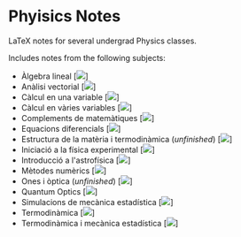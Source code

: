 # Phyisics Notes
LaTeX notes for several undergrad Physics classes.

Includes notes from the following subjects:

- Àlgebra lineal [![](https://upload.wikimedia.org/wikipedia/commons/thumb/c/ce/Flag_of_Catalonia.svg/15px-Flag_of_Catalonia.svg.png)]
- Anàlisi vectorial [![](https://upload.wikimedia.org/wikipedia/commons/thumb/c/ce/Flag_of_Catalonia.svg/15px-Flag_of_Catalonia.svg.png)]
- Càlcul en una variable [![](https://upload.wikimedia.org/wikipedia/commons/thumb/c/ce/Flag_of_Catalonia.svg/15px-Flag_of_Catalonia.svg.png)]
- Càlcul en vàries variables [![](https://upload.wikimedia.org/wikipedia/commons/thumb/c/ce/Flag_of_Catalonia.svg/15px-Flag_of_Catalonia.svg.png)]
- Complements de matemàtiques [![](https://upload.wikimedia.org/wikipedia/commons/thumb/c/ce/Flag_of_Catalonia.svg/15px-Flag_of_Catalonia.svg.png)]
- Equacions diferencials [![](https://upload.wikimedia.org/wikipedia/commons/thumb/c/ce/Flag_of_Catalonia.svg/15px-Flag_of_Catalonia.svg.png)]
- Estructura de la matèria i termodinàmica (*unfinished*) [![](https://upload.wikimedia.org/wikipedia/commons/thumb/c/ce/Flag_of_Catalonia.svg/15px-Flag_of_Catalonia.svg.png)]
- Iniciació a la física experimental [![](https://upload.wikimedia.org/wikipedia/commons/thumb/c/ce/Flag_of_Catalonia.svg/15px-Flag_of_Catalonia.svg.png)]
- Introducció a l'astrofísica [![](https://upload.wikimedia.org/wikipedia/commons/thumb/c/ce/Flag_of_Catalonia.svg/15px-Flag_of_Catalonia.svg.png)]
- Mètodes numèrics [![](https://upload.wikimedia.org/wikipedia/commons/thumb/c/ce/Flag_of_Catalonia.svg/15px-Flag_of_Catalonia.svg.png)]
- Ones i òptica (*unfinished*) [![](https://upload.wikimedia.org/wikipedia/commons/thumb/c/ce/Flag_of_Catalonia.svg/15px-Flag_of_Catalonia.svg.png)]
- Quantum Optics [![](https://upload.wikimedia.org/wikipedia/en/thumb/a/ae/Flag_of_the_United_Kingdom.svg/18px-Flag_of_the_United_Kingdom.svg.png)]
- Simulacions de mecànica estadística [![](https://upload.wikimedia.org/wikipedia/commons/thumb/c/ce/Flag_of_Catalonia.svg/15px-Flag_of_Catalonia.svg.png)]
- Termodinàmica [![](https://upload.wikimedia.org/wikipedia/commons/thumb/c/ce/Flag_of_Catalonia.svg/15px-Flag_of_Catalonia.svg.png)]
- Termodinàmica i mecànica estadística [![](https://upload.wikimedia.org/wikipedia/commons/thumb/c/ce/Flag_of_Catalonia.svg/15px-Flag_of_Catalonia.svg.png)]
